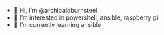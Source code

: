 - 👋 Hi, I’m @archibaldburnsteel
- 👀 I’m interested in powershell, ansible, raspberry pi
- 🌱 I’m currently learning ansible


<!---
archibaldburnsteel/archibaldburnsteel is a ✨ special ✨ repository because its `README.md` (this file) appears on your GitHub profile.
You can click the Preview link to take a look at your changes.
--->
